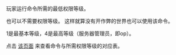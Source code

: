 玩家运行命令所需的最低权限等级。

也可以不需要权限等级。 这样就算没有开作弊的世界也可以使用该命令。

1是最基本等级，4是最高等级（服务器管理员，即op）。

点击 [该页面](https：//mcreator.net/wiki/command-permission-levels) 来查看命令与所需权限等级的对应表。